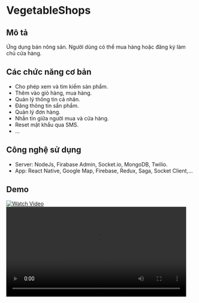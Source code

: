 # VegetableShops
## Mô tả
Ứng dụng bán nông sản. Người dùng có thể mua hàng hoặc đăng ký làm chủ cửa hàng.

## Các chức năng cơ bản
- Cho phép xem và tìm kiếm sản phẩm.  
- Thêm vào giỏ hàng, mua hàng.  
- Quản lý thông tin cá nhân.  
- Đăng thông tin sẩn phẩm.  
- Quản lý đơn hàng.  
- Nhắn tin giữa người mua và cửa hàng.  
- Reset mật khẩu qua SMS.
- ...

## Công nghệ sử dụng
- Server: NodeJs, Firabase Admin, Socket.io, MongoDB, Twilio.  
- App: React Native, Google Map, Firebase, Redux, Saga, Socket Client,...

## Demo
[![Watch Video](https://i9.ytimg.com/vi/x03a6EvGYCM/mq1.jpg?sqp=CPDq55AG&rs=AOn4CLB5E4im85hKcy2BFjUH-EF9iXCqDg)](https://youtu.be/x03a6EvGYCM)
<video src='https://youtu.be/x03a6EvGYCM' width=480/>
